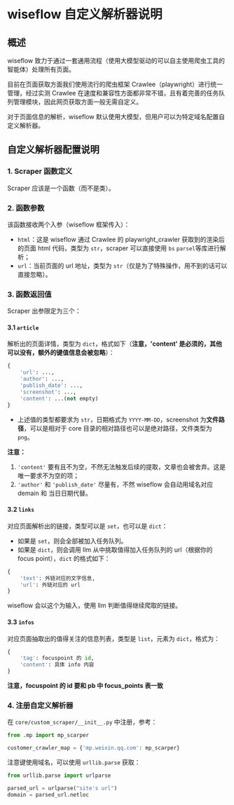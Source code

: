 # wiseflow 自定义解析器说明

## 概述
wiseflow 致力于通过一套通用流程（使用大模型驱动的可以自主使用爬虫工具的智能体）处理所有页面。

目前在页面获取方面我们使用流行的爬虫框架 Crawlee（playwright）进行统一管理，经过实测 Crawlee 在速度和兼容性方面都非常不错，且有着完善的任务队列管理模块，因此网页获取方面一般无需自定义。

对于页面信息的解析，wiseflow 默认使用大模型，但用户可以为特定域名配置自定义解析器。

## 自定义解析器配置说明

### 1. Scraper 函数定义
Scraper 应该是一个函数（而不是类）。

### 2. 函数参数
该函数接收两个入参（wiseflow 框架传入）：
- `html`：这是 wiseflow 通过 Crawlee 的 playwright_crawler 获取到的渲染后的页面 html 代码，类型为 `str`，scraper 可以直接使用 `bs` `parsel`等库进行解析；
- `url`：当前页面的 url 地址，类型为 `str`（仅是为了特殊操作，用不到的话可以直接忽略）。

### 3. 函数返回值
Scraper 出参限定为三个：

#### 3.1 `article`
解析出的页面详情，类型为 `dict`，格式如下（**注意，'content' 是必须的，其他可以没有，额外的键值信息会被忽略**）：

```python
{
    'url': ..., 
    'author': ..., 
    'publish_date': ..., 
    'screenshot': ..., 
    'content': ...(not empty)
}
```

- 上述值的类型都要求为 `str`，日期格式为 `YYYY-MM-DD`，screenshot 为**文件路径**，可以是相对于 core 目录的相对路径也可以是绝对路径，文件类型为 `png`。

**注意：**
1. `'content'` 要有且不为空，不然无法触发后续的提取，文章也会被舍弃。这是唯一要求不为空的项；
2. `'author'` 和 `'publish_date'` 尽量有，不然 wiseflow 会自动用域名对应 demain 和 当日日期代替。

#### 3.2 `links`
对应页面解析出的链接，类型可以是 `set`，也可以是 `dict`：

- 如果是 `set`，则会全部被加入任务队列。
- 如果是 `dict`，则会调用 llm 从中挑取值得加入任务队列的 url（根据你的 focus point），`dict` 的格式如下：

```python
{
    'text': 外链对应的文字信息, 
    'url': 外链对应的 url
}
```

wiseflow 会以这个为输入，使用 llm 判断值得继续爬取的链接。

#### 3.3 `infos`
对应页面抽取出的值得关注的信息列表，类型是 `list`，元素为 `dict`，格式为：

```python
{
    'tag': focuspoint 的 id, 
    'content': 具体 info 内容
}
```

**注意，focuspoint 的 id 要和 pb 中 focus_points 表一致**

### 4. 注册自定义解析器
在 `core/custom_scraper/__init__.py` 中注册，参考：

```python
from .mp import mp_scarper

customer_crawler_map = {'mp.weixin.qq.com': mp_scarper}
```

注意键使用域名，可以使用 `urllib.parse` 获取：

```python
from urllib.parse import urlparse

parsed_url = urlparse("site's url")
domain = parsed_url.netloc
```